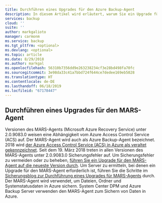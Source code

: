 ```yaml
---
title: Durchführen eines Upgrades für den Azure Backup-Agent
description: In diesem Artikel wird erläutert, warum Sie ein Upgrade für den Azure Backup-Agent durchführen sollten und wo das Upgrade heruntergeladen werden kann.
services: backup
cloud: ''
suite: ''
author: markgalioto
manager: carmonm
ms.service: backup
ms.tgt_pltfrm: <optional>
ms.devlang: <optional>
ms.topic: article
ms.date: 8/29/2018
ms.author: markgal
ms.openlocfilehash: 56310b7356dd9e263238234cf3e28bd498fa70fc
ms.sourcegitcommit: 3e98da33c41a7bbd724f644ce7dedee169eb5028
ms.translationtype: HT
ms.contentlocale: de-DE
ms.lasthandoff: 06/18/2019
ms.locfileid: "67178447"
---
```

## <a name="upgrade-the-mars-agent"></a>Durchführen eines Upgrades für den MARS-Agent

Versionen des MARS-Agents (Microsoft Azure Recovery Service) unter 2.0.9083.0 weisen eine Abhängigkeit vom Azure Access Control Service (ACS) auf. Der MARS-Agent wird auch als Azure Backup-Agent bezeichnet. 2018 wird [der Azure Access Control Service (ACS) in Azure als veraltet gekennzeichnet](../articles/active-directory/develop/active-directory-acs-migration.md). Seit dem 19. März 2018 treten in allen Versionen des MARS-Agents unter 2.0.9083.0 Sicherungsfehler auf. Um Sicherungsfehler zu vermeiden oder zu beheben, [führen Sie ein Upgrade für den MARS-Agent auf die neueste Version durch](https://go.microsoft.com/fwlink/?linkid=229525). Um Server zu ermitteln, bei denen ein Upgrade für den MARS-Agent erforderlich ist, führen Sie die Schritte im [Sicherungsblog zur Durchführung eines Upgrades für MARS-Agents](https://blogs.technet.microsoft.com/srinathv/2018/01/17/updating-azure-backup-agents/) durch. Der MARS-Agent wird verwendet, um Dateien, Ordner und Systemstatusdaten in Azure sichern. System Center DPM und Azure Backup Server verwenden den MARS-Agent zum Sichern von Daten in Azure.
